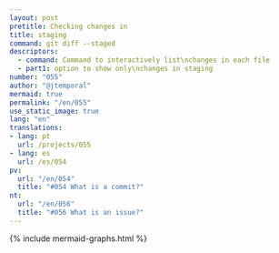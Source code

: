 ```yaml
---
layout: post
pretitle: Checking changes in
title: staging
command: git diff --staged
descriptors:
  - command: Command to interactively list\nchanges in each file
  - part1: option to show only\nchanges in staging
number: "055"
author: "@jtemporal"
mermaid: true
permalink: "/en/055"
use_static_image: true
lang: "en"
translations:
- lang: pt
  url: /projects/055
- lang: es
  url: /es/054
pv:
  url: "/en/054"
  title: "#054 What is a commit?"
nt:
  url: "/en/056"
  title: "#056 What is an issue?"
---
```


{% include mermaid-graphs.html %}
